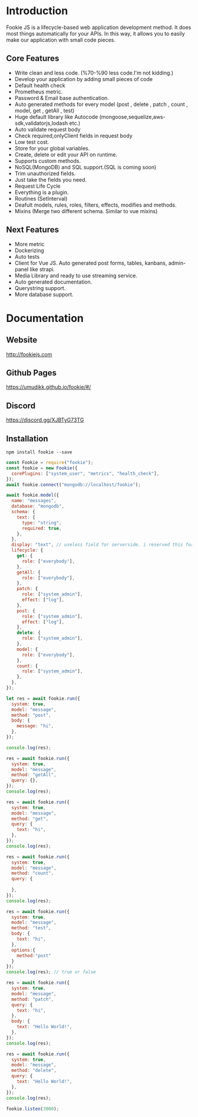 # Introduction

Fookie JS is a lifecycle-based web application development method. It does most
things automatically for your APIs. In this way, it allows you to easily make
our application with small code pieces.

## Core Features

- Write clean and less code. (%70-%90 less code.I'm not kidding.)
- Develop your application by adding small pieces of code
- Default health check
- Prometheus metric.
- Password & Email base authentication.
- Auto generated methods for every model (post , delete , patch , count , model,
  get , getAll , test)
- Huge default library like Autocode
  (mongoose,sequelize,aws-sdk,validatorjs,lodash etc.)
- Auto validate request body
- Check required,onlyClient fields in request body
- Low test cost.
- Store for your global variables.
- Create, delete or edit your API on runtime.
- Supports custom methods.
- NoSQL(MongoDB) and SQL support.(SQL is coming soon)
- Trim unauthorized fields.
- Just take the fields you need.
- Request Life Cycle
- Everything is a plugin.
- Routines (SetInterval)
- Deafult models, rules, roles, filters, effects, modifies and methods.
- Mixins (Merge two different schema. Similar to vue mixins)

## Next Features

- More metric
- Dockerizing
- Auto tests
- Client for Vue JS. Auto generated post forms, tables, kanbans, admin-panel
  like strapi.
- Media Library and ready to use streaming service.
- Auto generated documentation.
- Querystring support.
- More database support.

# Documentation

## Website
http://fookiejs.com

## Github Pages
https://umudikk.github.io/fookie/#/

## Discord
https://discord.gg/XJBTyG73TG



## Installation

```
npm install fookie --save
```

```javascript
const Fookie = require("fookie");
const fookie = new Fookie({
  corePlugins: ["system_user", "metrics", "health_check"],
});
await fookie.connect("mongodb://localhost/fookie");

await fookie.model({
  name: "messages",
  database: "mongodb",
  schema: {
    text: {
      type: "string",
      required: true,
    },
  },
  display: "text", // useless field for serverside. i reserved this for client
  lifecycle: {
    get: {
      role: ["everybody"],
    },
    getAll: {
      role: ["everybody"],
    },
    patch: {
      role: ["system_admin"],
      effect: ["log"],
    },
    post: {
      role: ["system_admin"],
      effect: ["log"],
    },
    delete: {
      role: ["system_admin"],
    },
    model: {
      role: ["everybody"],
    },
    count: {
      role: ["system_admin"],
    },
  },
});

let res = await fookie.run({
  system: true,
  model: "message",
  method: "post",
  body: {
    message: "hi",
  },
});

console.log(res);

res = await fookie.run({
  system: true,
  model: "message",
  method: "getAll",
  query: {},
});
console.log(res);

res = await fookie.run({
  system: true,
  model: "message",
  method: "get",
  query: {
    text: "hi",
  },
});
console.log(res);

res = await fookie.run({
  system: true,
  model: "message",
  method: "count",
  query: {
  
  },
});
console.log(res);

res = await fookie.run({
  system: true,
  model: "message",
  method: "test",
  body: {
    text: "hi",
  },
  options:{
    method:"post"
  }
});
console.log(res); // true or false

res = await fookie.run({
  system: true,
  model: "message",
  method: "patch",
  query: {
    text: "hi",
  },
  body: {
    text: "Hello World!",
  },
});
console.log(res);

res = await fookie.run({
  system: true,
  model: "message",
  method: "delete",
  query: {
    text: "Hello World!",
  },
});
console.log(res);

fookie.listen(3000);
```
